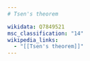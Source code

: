 ```yaml
---
# Tsen's theorem

wikidata: Q7849521
msc_classification: "14"
wikipedia_links:
  - "[[Tsen's theorem]]"
---
```

